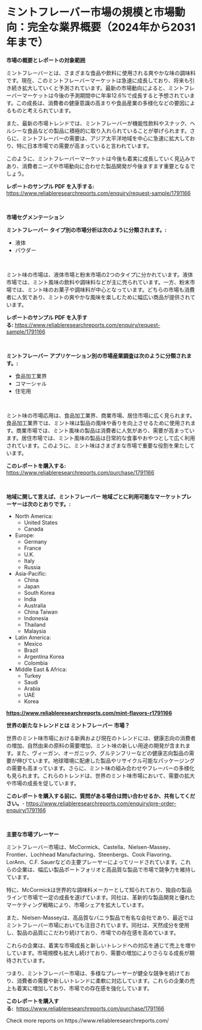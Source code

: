 <p><h1>ミントフレーバー市場の規模と市場動向：完全な業界概要（2024年から2031年まで）</h1></p><p><strong>市場の概要とレポートの対象範囲</strong></p>
<p><p>ミントフレーバーとは、さまざまな食品や飲料に使用される爽やかな味の調味料です。現在、このミントフレーバーマーケットは急速に成長しており、将来も引き続き拡大していくと予測されています。最新の市場動向によると、ミントフレーバーマーケットは今後の予測期間中に年率12.6%で成長すると予想されています。この成長は、消費者の健康意識の高まりや食品産業の多様化などの要因によるものと考えられています。</p><p>また、最新の市場トレンドでは、ミントフレーバーが機能性飲料やスナック、ヘルシーな食品などの製品に積極的に取り入れられていることが挙げられます。さらに、ミントフレーバーの需要は、アジア太平洋地域を中心に急速に拡大しており、特に日本市場での需要が高まっていると言われています。</p><p>このように、ミントフレーバーマーケットは今後も着実に成長していく見込みであり、消費者ニーズや市場動向に合わせた製品開発が今後ますます重要となるでしょう。</p></p>
<p><strong>レポートのサンプル PDF を入手する:</strong> <a href="https://www.reliableresearchreports.com/enquiry/request-sample/1791166">https://www.reliableresearchreports.com/enquiry/request-sample/1791166</a></p>
<p>&nbsp;</p>
<p><strong>市場セグメンテーション</strong></p>
<p><strong>ミントフレーバー タイプ別の市場分析は次のように分類されます。:</strong></p>
<p><ul><li>液体</li><li>パウダー</li></ul></p>
<p>&nbsp;</p>
<p><p>ミント味の市場は、液体市場と粉末市場の2つのタイプに分かれています。液体市場では、ミント風味の飲料や調味料などが主に売られています。一方、粉末市場では、ミント味のお菓子や調味料が中心となっています。どちらの市場も消費者に人気であり、ミントの爽やかな風味を楽しむために幅広い商品が提供されています。</p></p>
<p><strong>レポートのサンプル PDF を入手する:</strong>&nbsp;<a href="https://www.reliableresearchreports.com/enquiry/request-sample/1791166">https://www.reliableresearchreports.com/enquiry/request-sample/1791166</a></p>
<p>&nbsp;</p>
<p><strong> ミントフレーバー アプリケーション別の市場産業調査は次のように分類されます。:</strong></p>
<p><ul><li>食品加工業界</li><li>コマーシャル</li><li>住宅用</li></ul></p>
<p>&nbsp;</p>
<p><p>ミント味の市場応用は、食品加工業界、商業市場、居住市場に広く見られます。食品加工業界では、ミント味は製品の風味や香りを向上させるために使用されます。商業市場では、ミント風味の製品は消費者に人気があり、需要が高まっています。居住市場では、ミント風味の製品は日常的な食事やおやつとして広く利用されています。このように、ミント味はさまざまな市場で重要な役割を果たしています。</p></p>
<p><strong>このレポートを購入する:</strong>&nbsp; <a href="https://www.reliableresearchreports.com/purchase/1791166">https://www.reliableresearchreports.com/purchase/1791166</a></p>
<p>&nbsp;</p>
<p><strong>地域に関して言えば、ミントフレーバー 地域ごとに利用可能なマーケットプレーヤーは次のとおりです。:</strong></p>
<p><ul>
    <li>
        North America:
        <ul>
            <li>United States</li>
            <li>Canada</li>
        </ul>
    </li>
    <li>
        Europe:
        <ul>
            <li>Germany</li>
            <li>France</li>
            <li>U.K.</li>
            <li>Italy</li>
            <li>Russia</li>
        </ul>
    </li>
    <li>
        Asia-Pacific:
        <ul>
            <li>China</li>
            <li>Japan</li>
            <li>South Korea</li>
            <li>India</li>
            <li>Australia</li>
            <li>China Taiwan</li>
            <li>Indonesia</li>
            <li>Thailand</li>
            <li>Malaysia</li>
        </ul>
    </li>
    <li>
        Latin America:
        <ul>
            <li>Mexico</li>
            <li>Brazil</li>
            <li>Argentina Korea</li>
            <li>Colombia</li>
        </ul>
    </li>
    <li>
        Middle East & Africa:
        <ul>
            <li>Turkey</li>
            <li>Saudi</li>
            <li>Arabia</li>
            <li>UAE</li>
            <li>Korea</li>
        </ul>
    </li>
    </ul></p>
<p><strong><a href="https://www.reliableresearchreports.com/mint-flavors-r1791166">https://www.reliableresearchreports.com/mint-flavors-r1791166</a></strong>&nbsp;</p>
<p><strong>世界の新たなトレンドとは ミントフレーバー 市場？</strong></p>
<p><p>世界のミント味市場における新興および現在のトレンドには、健康志向の消費者の増加、自然由来の原料の需要増加、ミント味の新しい用途の開発が含まれます。また、ヴィーガン、オーガニック、グルテンフリーなどの健康志向製品の需要が伸びています。地球環境に配慮した製品やリサイクル可能なパッケージングの需要も高まっています。さらに、ミント味の組み合わせやフレーバーの多様化も見られます。これらのトレンドは、世界のミント味市場において、需要の拡大や市場の成長を促しています。</p></p>
<p><strong>このレポートを購入する前に、質問がある場合は問い合わせるか、共有してください。</strong>- <a href="https://www.reliableresearchreports.com/enquiry/pre-order-enquiry/1791166">https://www.reliableresearchreports.com/enquiry/pre-order-enquiry/1791166</a></p>
<p>&nbsp;</p>
<p><strong>主要な市場プレーヤー</strong></p>
<p><p>ミントフレーバー市場は、McCormick、Castella、Nielsen-Massey、Frontier、Lochhead Manufacturing、Steenbergs、Cook Flavoring、LorAnn、C.F. Sauerなどの主要プレーヤーによってリードされています。これらの企業は、幅広い製品ポートフォリオと高品質な製品で市場で競争力を維持しています。</p><p>特に、McCormickは世界的な調味料メーカーとして知られており、独自の製品ラインで市場で一定の成長を遂げています。同社は、革新的な製品開発と優れたマーケティング戦略により、市場シェアを拡大しています。</p><p>また、Nielsen-Masseyは、高品質なバニラ製品で有名な会社であり、最近ではミントフレーバー市場においても注目されています。同社は、天然成分を使用し、製品の品質にこだわり続けており、市場での存在感を高めています。</p><p>これらの企業は、着実な市場成長と新しいトレンドへの対応を通じて売上を増やしています。市場規模も拡大し続けており、需要の増加によりさらなる成長が期待されています。</p><p>つまり、ミントフレーバー市場は、多様なプレーヤーが健全な競争を続けており、消費者の需要や新しいトレンドに柔軟に対応しています。これらの企業の売上も着実に増加しており、市場での存在感を強化しています。</p></p>
<p><strong>このレポートを購入する:</strong>&nbsp;&nbsp;<a href="https://www.reliableresearchreports.com/purchase/1791166">https://www.reliableresearchreports.com/purchase/1791166</a></p>
<p>Check more reports on https://www.reliableresearchreports.com/</p>